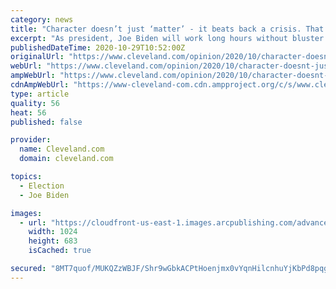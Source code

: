 ```yaml
---
category: news
title: "Character doesn’t just ‘matter’ - it beats back a crisis. That’s why I’m supporting Joe Biden: Praveen Dayalu"
excerpt: "As president, Joe Biden will work long hours without bluster. He will heed experts, plan steadily, and learn from his inevitable mistakes, writes Dr. Praveen Dayalu, a graduate of the Case Western Reserve University School of Medicine,"
publishedDateTime: 2020-10-29T10:52:00Z
originalUrl: "https://www.cleveland.com/opinion/2020/10/character-doesnt-just-matter-it-beats-back-a-crisis-thats-why-im-supporting-joe-biden-praveen-dayalu.html"
webUrl: "https://www.cleveland.com/opinion/2020/10/character-doesnt-just-matter-it-beats-back-a-crisis-thats-why-im-supporting-joe-biden-praveen-dayalu.html"
ampWebUrl: "https://www.cleveland.com/opinion/2020/10/character-doesnt-just-matter-it-beats-back-a-crisis-thats-why-im-supporting-joe-biden-praveen-dayalu.html?outputType=amp"
cdnAmpWebUrl: "https://www-cleveland-com.cdn.ampproject.org/c/s/www.cleveland.com/opinion/2020/10/character-doesnt-just-matter-it-beats-back-a-crisis-thats-why-im-supporting-joe-biden-praveen-dayalu.html?outputType=amp"
type: article
quality: 56
heat: 56
published: false

provider:
  name: Cleveland.com
  domain: cleveland.com

topics:
  - Election
  - Joe Biden

images:
  - url: "https://cloudfront-us-east-1.images.arcpublishing.com/advancelocal/P5KCEDGAQFFGFCZOIVMXLXKVQQ.jpg"
    width: 1024
    height: 683
    isCached: true

secured: "8MT7quof/MUKQZzWBJF/Shr9wGbkACPtHoenjmx0vYqnHilcnhuYjKbPd8pqgq3qIw52vVlvnvS5TEZ5fx3IcdxnyHZ59Zlwwv8JgUODDn3yK8B+4CtCu19MU+m+TvNlWVCCnNOnJX2rH/HEvXhCf1nKiqZAiVcjFoOyiAsFihl26djqCVe6ZwXLXD0B6d679nyHsPtgO3PpUw2D6r5AScJmmSBZ3tSpWr1n2mjy92sO2K3Jvv7UbnNF4Puayuq4i7yB7fhRi+RT+ZlugDRxy1HJk6mRgFKWg6qzk4b4Gm361V48xP55CH//uuhIS0rJfPxw816xV4JfYvIbwtuHFWu+XTS5vQvo0Fa9mxvWHgY=;gT68T1GFIYb8RT0uTtqUEA=="
---
```


